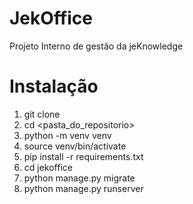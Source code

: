 # JekOffice
Projeto Interno de gestão da jeKnowledge

# Instalação
1. git clone <url>
2. cd <pasta_do_repositorio>
3. python -m venv venv
4. source venv/bin/activate
5. pip install -r requirements.txt
6. cd jekoffice
7. python manage.py migrate
8. python manage.py runserver
